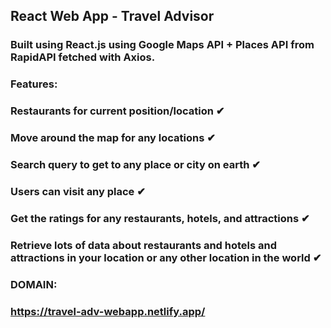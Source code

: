

## React Web App - Travel Advisor 
### Built using React.js using Google Maps API + Places API from RapidAPI fetched with Axios. 
### Features: 

### Restaurants for current position/location ✔

### Move around the map for any locations ✔

### Search query to get to any place or city on earth ✔

### Users can visit any place ✔

### Get the ratings for any restaurants, hotels, and attractions ✔

### Retrieve lots of data about restaurants and hotels and attractions in your location or any other location in the world ✔

### DOMAIN:
### https://travel-adv-webapp.netlify.app/



